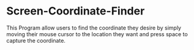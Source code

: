 # Screen-Coordinate-Finder
This Program allow users to find the coordinate they desire by simply moving their mouse cursor to the location they want and press space to capture the coordinate.
